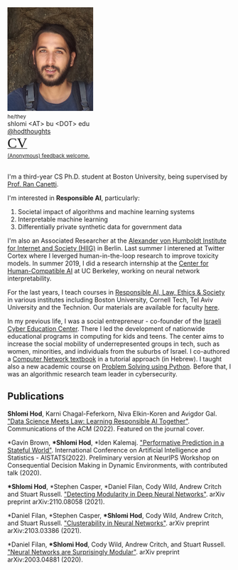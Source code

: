 <img class="profile-photo" src="static/images/profile.png" />

<div class="contact">
    <small>he/they</small>
    <br />
    <i class="fas fa-envelope fa-2x"></i> shlomi &lt;AT&gt; bu &lt;DOT&gt; edu
    <br />
    <a href="https://twitter.com/hodthoughts"><i class="fab fa-twitter fa-2x"></i>@hodthoughts</a>
    <br />
    <a href="https://www.semanticscholar.org/author/1557572573"><i class="ai ai-semantic-scholar-square ai-2x"></i></a>
    <a href="https://scholar.google.com/citations?user=s_WPt74AAAAJ"><i class="ai ai-google-scholar-square ai-2x"></i></a>
    <a href="https://www.linkedin.com/in/shlomi-hod/"><i class="fab fa-linkedin fa-2x"></i></a>
	<a href="https://docs.google.com/document/d/1Sh9yne7wuqaQpLoPifx_fk_nhhr0KmFcGegWU4bdtII/edit?usp=sharing
"><span style="font-size: xx-large; font-family:'Passion One'">CV</span></a>
    <a href="https://github.com/shlomihod"><i class="fab fa-github fa-2x"></i></a>
    <br />
    <small><a href="https://www.admonymous.co/shlomi">(Anonymous) feedback welcome.</a></small>
</div>

<br/>


I'm a third-year CS Ph.D. student at Boston University, being supervised by [Prof. Ran Canetti](http://www.bu.edu/cs/profiles/ran-canetti/). 

I'm interested in **Responsible AI**, particularly:
1. Societal impact of algorithms and machine learning systems
2. Interpretable machine learning
3. Differentially private synthetic data for government data

I'm also an Associated Researcher at the [Alexander von Humboldt Institute for Internet and Society (HIIG)](https://www.hiig.de/en/) in Berlin. Last summer I interened at Twitter Cortex where I leverged human-in-the-loop research to improve toxicity models. In summer 2019, I did a research internship at the [Center for Human-Compatible AI](https://humancompatible.ai/) at UC Berkeley, working on neural network interpretability. 

For the last years, I teach courses in [Responsible AI, Law, Ethics & Society](https://learn.responsibly.ai/) in various institutes including Boston University, Cornell Tech, Tel Aviv University and the Technion. Our materials are available for faculty [here](https://teach.responsibly.ai/).

In my previous life, I was a social entrepreneur - co-founder of the [Israeli Cyber Education Center](https://cyber.org.il/about-us-eng/). There I led the development of nationwide educational programs in computing for kids and teens. The center aims to increase the social mobility of underrepresented groups in tech, such as women, minorities, and individuals from the suburbs of Israel. I co-authored a [Computer Network textbook](https://data.cyber.org.il/networks/networks.pdf) in a tutorial approach (in Hebrew).  I taught also a new academic course on [Problem Solving using Python](https://problemsolving.io/).
Before that, I was an algorithmic research team leader in cybersecurity.


## Publications

**Shlomi Hod**, Karni Chagal-Feferkorn, Niva Elkin-Koren and Avigdor Gal. ["Data Science Meets Law: Learning Responsible AI Together"](https://cacm.acm.org/magazines/2022/2/258224-data-science-meets-law/fulltext/). Communications of the ACM (2022). Featured on the journal cover.

\*Gavin Brown, **\*Shlomi Hod**, \*Iden Kalemaj. ["Performative Prediction in a Stateful World"](https://arxiv.org/abs/2011.03885). International Conference on Artificial Intelligence and Statistics - AISTATS(2022). Preliminary version at NeurIPS Workshop on Consequential Decision Making in Dynamic Environments, with contributed talk  (2020).

**\*Shlomi Hod**, \*Stephen Casper, \*Daniel Filan, Cody Wild, Andrew Critch and Stuart Russell. ["Detecting Modularity in Deep Neural Networks"](https://arxiv.org/abs/2110.08058). arXiv preprint arXiv:2110.08058 (2021).

\*Daniel Filan, \*Stephen Casper, **\*Shlomi Hod**, Cody Wild, Andrew Critch, and Stuart Russell. ["Clusterability in Neural Networks"](https://arxiv.org/abs/2103.03386). arXiv preprint arXiv:2103.03386 (2021).


\*Daniel Filan, **\*Shlomi Hod**, Cody Wild, Andrew Critch, and Stuart Russell. ["Neural Networks are Surprisingly Modular"](https://arxiv.org/abs/2003.04881). arXiv preprint arXiv:2003.04881 (2020).

